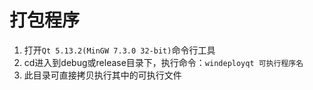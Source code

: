 # 打包程序

1. 打开`Qt 5.13.2(MinGW 7.3.0 32-bit)`命令行工具
2. cd进入到debug或release目录下，执行命令：`windeployqt 可执行程序名`
3. 此目录可直接拷贝执行其中的可执行文件

